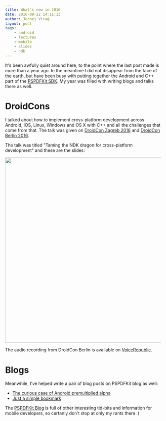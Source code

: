 ```yaml
---
title: What's new in 2016
date: 2016-09-22 14:11:13
author: Jernej Virag
layout: post
tags:
	- android
	- lectures
	- mobile
	- slides
	- ndk
---
```


It's been awfully quiet around here, to the point where the last post made is more than a year ago. In the meantime I did not disappear from the face of the earth, but have been busy with putting together the Android and C++ part of the [PSPDFKit SDK](https://pspdfkit.com/). My year was filled with writing blogs and talks there as well. 

# DroidCons

I talked about how to implement cross-platform development across Android, iOS, Linux, Windows and OS X with C++ and all the challenges that come from that. The talk was given on [DroidCon Zagreb 2016](http://droidcon.hr/en/sessions/taming-ndk-dragon-cross-platform-development-0) and [DroidCon Berlin 2016](https://droidcon.de/en/sessions/taming-ndk-dragon-cross-platform-development).

The talk was titled "Taming the NDK dragon for cross-platform development" and these are the slides: 

<a href="https://speakerdeck.com/izacus/taming-the-ndk-dragon-for-cross-platform-development-1"><img src="https://speakerd.s3.amazonaws.com/presentations/003033df234f4e6094aab30b9c11bd6f/slide_0.jpg" width="600"></a>

The audio recording from DroidCon Berlin is available on [VoiceRepublic](https://www.voicerepublic.com/talks/taming-the-ndk-dragon-for-cross-platform-development).

# Blogs

Meanwhile, I've helped write a pair of blog posts on PSPDFKit blog as well:

* [The curious case of Android premultiplied alpha](https://pspdfkit.com/blog/2016/a-curious-case-of-android-alpha/)
* [Just a simple bookmark](https://pspdfkit.com/blog/2016/just-a-simple-bookmark/)

The [PSPDFKit Blog](https://pspdfkit.com/blog/) is full of other interesting tid-bits and information for mobile developers, so certanly don't stop at only my rants there :)

<!-- more -->
